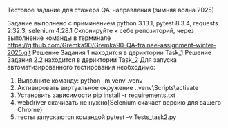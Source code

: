 Тестовое задание для стажёра QA-направления (зимняя волна 2025)

Задание выполнено с приминением python 3.13.1, pytest 8.3.4, requests 2.32.3, selenium 4.28.1
Склонируйте к себе репозиторий, через выполнение команды в терминале
https://github.com/Gremka90/Gremka90-QA-trainee-assignment-winter-2025.git
Решение Задания 1 находится в дериктории Task_1
Решение Задания 2.2 находится в дериктории Task_2
Для запуска автоматизированного тестирования необходимо:
1. Выполните команду: python -m venv .venv
2. Активировать виртуальное окружение .\.venv\Scripts\activate
3. Установить зависимости pip install -r requirements.txt
4. webdriver скачивать не нужно(Selenium скачает версию для вашего Chrome)
5. тесты запускаются командой pytest -v Tests_task2.py


